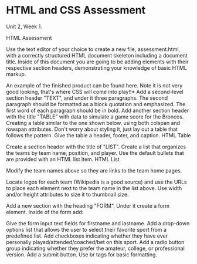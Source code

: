# HTML and CSS Assessment

Unit 2, Week 1.

HTML Assessment

Use the text editor of your choice to create a new file, assessment.html, with a correctly structured HTML document skeleton including a document title. Inside of this document you are going to be adding elements with their respective section headers, demonstrating your knowledge of basic HTML markup.

An example of the finished product can be found here. Note it is not very good looking, that's where CSS will come into play!!*
Add a second-level section header "TEXT", and under it three paragraphs. The second paragraph should be formatted as a block quotation and emphasized. The first word of each paragraph should be in bold.
Add another section header with the title "TABLE" with data to simulate a game score for the Broncos. Creating a table similar to the one shown below, using both colspan and rowspan attributes. Don't worry about styling it, just lay out a table that follows the pattern. Give the table a header, footer, and caption.
HTML Table

Create a section header with the title of "LIST". Create a list that organizes the teams by team name, position, and player. Use the default bullets that are provided with an HTML list item.
HTML List

Modify the team names above so they are links to the team home pages.

Locate logos for each team (Wikipedia is a good source) and use the URLs to place each element next to the team name in the list above. Use width and/or height attributes to size it to thumbnail size.

Add a new section with the heading "FORM". Under it create a form element. Inside of the form add:

Give the form input text fields for firstname and lastname.
Add a drop-down options list that allows the user to select their favorite sport from a predefined list.
Add checkboxes indicating whether they have ever personally played/attended/coached/bet on this sport.
Add a radio button group indicating whether they prefer the amateur, college, or professional version.
Add a submit button.
Use br tags for basic formatting.

